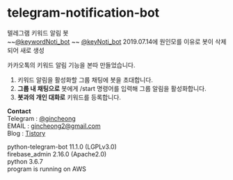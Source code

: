 # telegram-notification-bot
텔레그램 키워드 알림 봇  
~~[@keywordNoti_bot](https://t.me/keywordNoti_bot)  ~~
[@keyNoti_bot](https://t.me/keyNoti_bot) 2019.07.14에 원인모를 이유로 봇이 삭제되어 새로 생성


카카오톡의 키워드 알림 기능을 본따 만들었습니다.
1. 키워드 알림을 활성화할 그룹 채팅에 봇을 초대합니다.
2. <b>그룹 내 채팅으로</b> 봇에게 /start 명령어를 입력해 그룹 알림을 활성화합니다.
3. <b>봇과의 개인 대화로</b> 키워드를 등록합니다.

<b>Contact</b>  
Telegram : [@gincheong](https://t.me/gincheong)  
EMAIL : gincheong2@gmail.com  
Blog : [Tistory](https://desree.tistory.com/33)

python-telegram-bot 11.1.0 (LGPLv3.0)  
firebase_admin 2.16.0 (Apache2.0)  
python 3.6.7  
program is running on AWS
